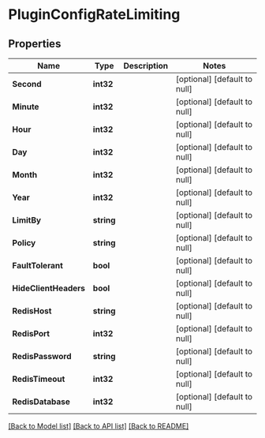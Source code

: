 # PluginConfigRateLimiting

## Properties
Name | Type | Description | Notes
------------ | ------------- | ------------- | -------------
**Second** | **int32** |  | [optional] [default to null]
**Minute** | **int32** |  | [optional] [default to null]
**Hour** | **int32** |  | [optional] [default to null]
**Day** | **int32** |  | [optional] [default to null]
**Month** | **int32** |  | [optional] [default to null]
**Year** | **int32** |  | [optional] [default to null]
**LimitBy** | **string** |  | [optional] [default to null]
**Policy** | **string** |  | [optional] [default to null]
**FaultTolerant** | **bool** |  | [optional] [default to null]
**HideClientHeaders** | **bool** |  | [optional] [default to null]
**RedisHost** | **string** |  | [optional] [default to null]
**RedisPort** | **int32** |  | [optional] [default to null]
**RedisPassword** | **string** |  | [optional] [default to null]
**RedisTimeout** | **int32** |  | [optional] [default to null]
**RedisDatabase** | **int32** |  | [optional] [default to null]

[[Back to Model list]](../README.md#documentation-for-models) [[Back to API list]](../README.md#documentation-for-api-endpoints) [[Back to README]](../README.md)


